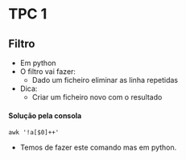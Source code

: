 # TPC 1

## Filtro

- Em python
- O filtro vai fazer:
    - Dado um ficheiro eliminar as linha repetidas
- Dica: 
    - Criar um ficheiro novo com o resultado

#### Solução pela consola

```
awk '!a[$0]++'
```

- Temos de fazer este comando mas em python.